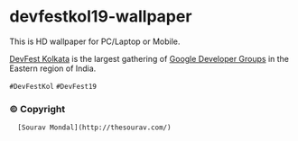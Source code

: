 # devfestkol19-wallpaper

This is HD wallpaper for PC/Laptop or Mobile.

[DevFest Kolkata](https://devfest.gdgkolkata.org/home) is the largest gathering of [Google Developer Groups](https://developers.google.com/) in the Eastern region of India.

`#DevFestKol` `#DevFest19`

### © Copyright
      [Sourav Mondal](http://thesourav.com/)
